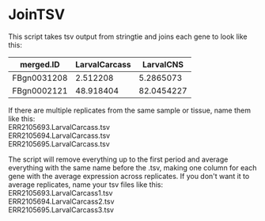 # JoinTSV
This script takes tsv output from stringtie and joins each gene to look like this:


| merged.ID  | LarvalCarcass | LarvalCNS
| ------------- | ------------- |-----------|
| FBgn0031208 | 2.512208  | 5.2865073 |
| FBgn0002121  | 48.918404  | 82.0454227|





If there are multiple replicates from the same sample or tissue, name them like this:  
ERR2105693.LarvalCarcass.tsv  
ERR2105694.LarvalCarcass.tsv  
ERR2105695.LarvalCarcass.tsv

The script will remove everything up to the first period and average everything with the same name before the .tsv, making one column for each gene with the average expression across replicates. If you don't want it to average replicates, name your tsv files like this:  
ERR2105693.LarvalCarcass1.tsv  
ERR2105694.LarvalCarcass2.tsv  
ERR2105695.LarvalCarcass3.tsv  
